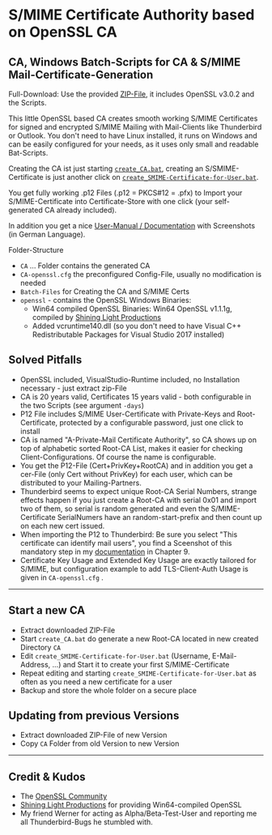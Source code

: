 # S/MIME Certificate Authority based on OpenSSL CA
## CA, Windows Batch-Scripts for CA & S/MIME Mail-Certificate-Generation

Full-Download: Use the provided [ZIP-File](../../raw/master/SMIME-CA.v2022-04-27.Full-Package-including-OpenSSL.zip), it includes OpenSSL v3.0.2 and the Scripts.

This little OpenSSL based CA creates smooth working S/MIME Certificates for signed and encrypted S/MIME Mailing with Mail-Clients like Thunderbird or Outlook. 
You don't need to have Linux installed, it runs on Windows and can be easily configured for your needs, as it uses only small and readable Bat-Scripts.

Creating the CA ist just starting [`create_CA.bat`](create_CA.bat), creating an S/SMIME-Certificate is just another click on [`create_SMIME-Certificate-for-User.bat`](create_SMIME-Certificate-for-User.bat).

You get fully working .p12 Files (.p12 = PKCS#12 = .pfx) to Import your S/MIME-Certificate into Certificate-Store with one click (your self-generated CA already included).

In addition you get a nice [User-Manual / Documentation](Manual%20(German)%20-%20SMIME-CA%20Nutzungsanleitung%20und%20technische%20Infos.pdf) with Screenshots (in German Language).

Folder-Structure
* `CA` ... Folder contains the generated CA
* `CA-openssl.cfg` the preconfigured Config-File, usually no modification is needed
* `Batch-Files` for Creating the CA and S/MIME Certs
* `openssl` - contains the OpenSSL Windows Binaries:
  * Win64 compiled OpenSSL Binaries: Win64 OpenSSL v1.1.1g, compiled by [Shining Light Productions](https://slproweb.com/products/Win32OpenSSL.html)
  * Added vcruntime140.dll (so you don't need to have Visual C++ Redistributable Packages for Visual Studio 2017 installed)

## Solved Pitfalls
* OpenSSL included, VisualStudio-Runtime included, no Installation necessary - just extract zip-File
* CA is 20 years valid, Certificates 15 years valid - both configurable in the two Scripts (see argument `-days`)
* P12 File includes S/MIME User-Certificate with Private-Keys and Root-Certificate, protected by a configurable password, just one click to install
* CA is named "A-Private-Mail Certificate Authority", so CA shows up on top of alphabetic sorted Root-CA List, makes it easier for checking Client-Configurations. Of course the name is configurable.
* You get the P12-File (Cert+PrivKey+RootCA) and in addition you get a cer-File (only Cert without PrivKey) for each user, which can be distributed to your Mailing-Partners.
* Thunderbird seems to expect unique Root-CA Serial Numbers, strange effects happen if you just create a Root-CA with serial 0x01 and import two of them, so serial is random generated and even the S/MIME-Certificate SerialNumers have an random-start-prefix and then count up on each new cert issued.
* When importing the P12 to Thunderbird: Be sure you select "This certificate can identify mail users", you find a Sceenshot of this mandatory step in my [documentation](Manual%20(German)%20-%20SMIME-CA%20Nutzungsanleitung%20und%20technische%20Infos.pdf) in Chapter 9.
* Certificate Key Usage and Extended Key Usage are exactly tailored for S/MIME, but configuration example to add TLS-Client-Auth Usage is given in `CA-openssl.cfg` .

---

## Start a new CA
* Extract downloaded ZIP-File
* Start `create_CA.bat` do generate a new Root-CA located in new created Directory `CA`
* Edit `create_SMIME-Certificate-for-User.bat` (Username, E-Mail-Address, ...) and Start it to create your first S/MIME-Certificate
* Repeat editing and starting `create_SMIME-Certificate-for-User.bat` as often as you need a new certificate for a user
* Backup and store the whole folder on a secure place

## Updating from previous Versions
* Extract downloaded ZIP-File of new Version
* Copy `CA` Folder from old Version to new Version

---

## Credit & Kudos
* The [OpenSSL Community](https://www.openssl.org/)
* [Shining Light Productions](https://slproweb.com/products/Win32OpenSSL.html) for providing Win64-compiled OpenSSL
* My friend Werner for acting as Alpha/Beta-Test-User and reporting me all Thunderbird-Bugs he stumbled with.
